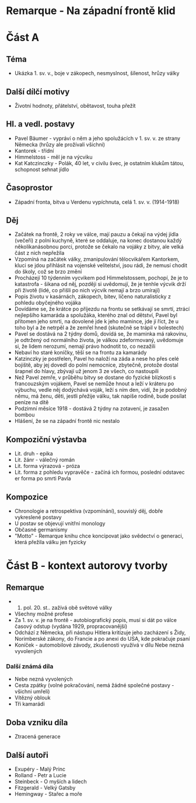 # Remarque - Na západní frontě klid
# Část A

## Téma
- Ukázka 1. sv. v., boje v zákopech, nesmyslnost, šílenost, hrůzy války
## Další dílčí motivy
- Životní hodnoty, přátelství, obětavost, touha přežít
## Hl. a vedl. postavy
- Pavel Bäumer - vypráví o něm a jeho spolužácích v 1. sv. v. ze strany Německa (hrůzy ale prožívali všichni)
- Kantorek - třídní
- Himmelstoss - měl je na výcviku
- Kat Katczinczky - Polák, 40 let, v civilu švec, je ostatním klukům tátou, schopnost sehnat jídlo
## Časoprostor
- Západní fronta, bitva u Verdenu vypíchnuta, celá 1. sv. v. (1914-1918)
## Děj
- Začátek na frontě, 2 roky ve válce, mají pauzu a čekají na výdej jídla (večeři) z polní kuchyně, které se oddaluje, na konec dostanou každý několikanásobnou porci, protože se čekalo na vojáky z bitvy, ale velká část z nich nepřežila
- Vzpomíná na začátek války, zmanipulování tělocvikářem Kantorkem, kluci se jdou přihlásit na vojenské velitelství, jsou rádi, že nemusí chodit do školy, což se brzo změní
- Procházejí 10 týdenním vycvikem pod Himmelstossem, pochopí, že je to katastrofa - šikana od něj, později si uvědomují, že je tenhle výcvik drží při životě (lidé, co přišli po nich výcvik nemají a brzo umírají)
- Popis životu v kasárnách, zákopech, bitev, líčeno naturalisticky z pohledu obyčejného vojáka
- Dovídáme se, že krátce po příjezdu na frontu se setkávají se smrtí, ztrácí nejlepšího kamaráda a spolužáka, kterého znal od dětství, Pavel byl přítomen jeho smrti, na dovolené jde k jeho mamince, jde jí říct, že u toho byl a že netrpěl a že zemřel hned (skutečně se trápil v bolestech)
- Pavel se dostává na 2 týdny domů, dovídá se, že maminka má rakovinu, je odtržený od normálního života, je válkou zdeformovaný, uvědomuje si, že lidem nerozumí, nemají právo hodnotit to, co nezažili
- Nebaví ho staré koníčky, těší se na frontu za kamarády
- Katzinczky je postřelen, Pavel ho naloží na záda a nese ho přes celé bojiště, aby jej dovedl do polní nemocnice, zbytečně, protože dostal šrapnel do hlavy, zbývají už jenom 3 ze všech, co nastoupili
- Než Pavel zemře, v průběhu bitvy se dostane do fyzické blízkosti s francouzským vojákem, Pavel se nemůže hnout a leží v kráteru po výbuchu, vedle něj dodýchává voják, leží s ním den, vidí, že je podobný němu, má ženu, děti, jestli přežije válku, tak napíše rodině, bude posílat peníze na dítě
- Podzimní měsíce 1918 - dostává 2 týdny na zotavení, je zasažen bombou
- Hlášení, že se na západní frontě nic nestalo
## Kompoziční výstavba
- Lit. druh - epika
- Lit. žánr - válečný román
- Lit. forma výrazová - próza
- Lit. forma z pohledu vypravěče - začíná ich formou, poslední odstavec er forma po smrti Pavla
## Kompozice
- Chronologie a retrospektiva (vzpomínání), souvislý děj, dobře vykreslené postavy
- U postav se objevují vnitřní monology
- Občasné germanismy
- "Motto" - Remarque knihu chce koncipovat jako svědectví o generaci, která přežila válku jen fyzicky

# Část B - kontext autorovy tvorby
## Remarque
- 1. pol. 20. st.. zažívá obě světové války
- Všechny možné profese
- Za 1. sv. v. je na frontě - autobiografický popis, musí si dát po válce časový odstup (vydána 1929, propracovanější)
- Odchází z Německa, při nástupu Hitlera kritizuje jeho zacházení s Židy, Norimberské zákony, do Francie a po anexi do USA, kde pokračuje psaní
- Koníček - automobilové závody, zkušenosti využívá v dílu Nebe nezná vyvolených
### Další známá díla
- Nebe nezná vyvolených
- Cesta zpátky (volné pokračování, nemá žádné společné postavy - všichni umřeli)
- Vítězný oblouk
- Tři kamarádi
## Doba vzniku díla
- Ztracená generace
## Další autoři
- Exupéry - Malý Princ
- Rolland - Petr a Lucie
- Steinbeck - O myších a lidech
- Fitzgerald - Velký Gatsby
- Hemingway - Stařec a moře